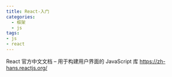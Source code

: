 ```yaml
---
title: React-入门
categories:
  - 框架
  - js
tags:
- js
- react
---
```


React 官方中文文档 – 用于构建用户界面的 JavaScript 库
<https://zh-hans.reactjs.org/>
